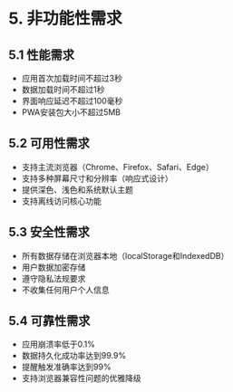 # 5. 非功能性需求

## 5.1 性能需求
- 应用首次加载时间不超过3秒
- 数据加载时间不超过1秒
- 界面响应延迟不超过100毫秒
- PWA安装包大小不超过5MB

## 5.2 可用性需求
- 支持主流浏览器（Chrome、Firefox、Safari、Edge）
- 支持多种屏幕尺寸和分辨率（响应式设计）
- 提供深色、浅色和系统默认主题
- 支持离线访问核心功能

## 5.3 安全性需求
- 所有数据存储在浏览器本地（localStorage和IndexedDB）
- 用户数据加密存储
- 遵守隐私法规要求
- 不收集任何用户个人信息

## 5.4 可靠性需求
- 应用崩溃率低于0.1%
- 数据持久化成功率达到99.9%
- 提醒触发准确率达到99%
- 支持浏览器兼容性问题的优雅降级